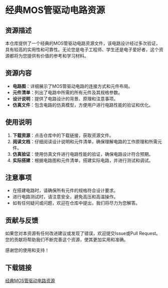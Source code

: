 # 经典MOS管驱动电路资源

## 资源描述

本仓库提供了一个经典的MOS管驱动电路资源文件，该电路设计经过多次验证，具有较高的实用性和可靠性。无论您是电子工程师、学生还是电子爱好者，这个资源都将为您提供有价值的参考和学习材料。

## 资源内容

- **电路图**：详细展示了MOS管驱动电路的连接方式和元件布局。
- **元件清单**：列出了电路中所需的所有元件及其规格参数。
- **设计说明**：提供了电路设计的背景、原理和注意事项。
- **仿真文件**：包含电路的仿真模型，方便用户进行电路性能的验证和优化。

## 使用说明

1. **下载资源**：点击仓库中的下载链接，获取资源文件。
2. **阅读文档**：仔细阅读设计说明和元件清单，确保理解电路的工作原理和所需元件。
3. **仿真验证**：使用仿真文件进行电路性能的验证，确保电路设计符合预期。
4. **实际搭建**：根据电路图和元件清单，搭建实际电路，并进行测试和调试。

## 注意事项

- 在搭建电路时，请确保所有元件的规格符合设计要求。
- 进行电路测试时，请注意安全，避免高压和高温操作。
- 如有任何疑问或问题，欢迎在仓库中提出，我们将尽力为您解答。

## 贡献与反馈

如果您对本资源有任何改进建议或发现了错误，欢迎提交Issue或Pull Request。您的贡献将帮助我们不断完善这个资源，使其更加实用和准确。

感谢您的使用和支持！

## 下载链接

[经典MOS管驱动电路资源](https://pan.quark.cn/s/6e4a9f908860)